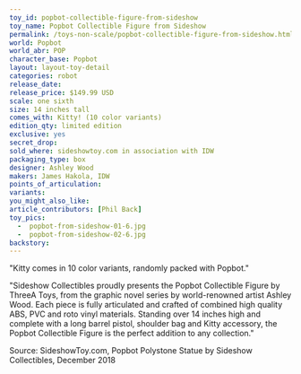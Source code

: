 ```yaml
---
toy_id: popbot-collectible-figure-from-sideshow
toy_name: Popbot Collectible Figure from Sideshow
permalink: /toys-non-scale/popbot-collectible-figure-from-sideshow.html
world: Popbot
world_abr: POP
character_base: Popbot
layout: layout-toy-detail
categories: robot
release_date: 
release_price: $149.99 USD
scale: one sixth
size: 14 inches tall
comes_with: Kitty! (10 color variants)
edition_qty: limited edition
exclusive: yes
secret_drop:
sold_where: sideshowtoy.com in association with IDW
packaging_type: box
designer: Ashley Wood
makers: James Hakola, IDW
points_of_articulation:
variants: 
you_might_also_like:
article_contributors: [Phil Back]
toy_pics: 
  -  popbot-from-sideshow-01-6.jpg
  -  popbot-from-sideshow-02-6.jpg
backstory:
---
```

"Kitty comes in 10 color variants, randomly packed with Popbot."

"Sideshow Collectibles proudly presents the Popbot Collectible Figure by ThreeA Toys, from the graphic novel series by world-renowned artist Ashley Wood. Each piece is fully articulated and crafted of combined high quality ABS, PVC and roto vinyl materials. Standing over 14 inches high and complete with a long barrel pistol, shoulder bag and Kitty accessory, the Popbot Collectible Figure is the perfect addition to any collection."

Source: SideshowToy.com, Popbot Polystone Statue by Sideshow Collectibles, December 2018 